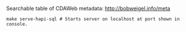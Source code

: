 Searchable table of CDAWeb metadata: http://bobweigel.info/meta

```
make serve-hapi-sql # Starts server on localhost at port shown in console.
```